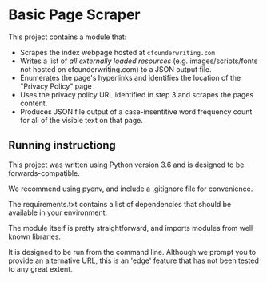 # Basic Page Scraper

This project contains a module that:

- Scrapes the index webpage hosted at `cfcunderwriting.com`
- Writes a list of _all externally loaded resources_ (e.g. images/scripts/fonts not hosted
  on cfcunderwriting.com) to a JSON output file.
- Enumerates the page's hyperlinks and identifies the location of the "Privacy Policy"
  page
- Uses the privacy policy URL identified in step 3 and scrapes the pages content.
- Produces JSON file output of a case-insentitive word frequency count for all of the visible text on that page.

## Running instructiong

This project was written using Python version 3.6 and is designed to be forwards-compatible.

We recommend using pyenv, and include a .gitignore file for convenience.

The requirements.txt contains a list of dependencies that should be available in your environment.

The module itself is pretty straightforward, and imports modules from well known libraries.

It is designed to be run from the command line. Although we prompt you to provide an alternative URL, this is an 'edge' feature that has not been tested to any great extent.
